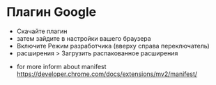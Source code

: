 # Плагин Google

- Скачайте плагин
- затем зайдите в настройки вашего браузера
- Включите Режим разработчика (вверху справа переключатель)
- расширения > Загрузить распакованное расширения

* for more inform about manifest https://developer.chrome.com/docs/extensions/mv2/manifest/
